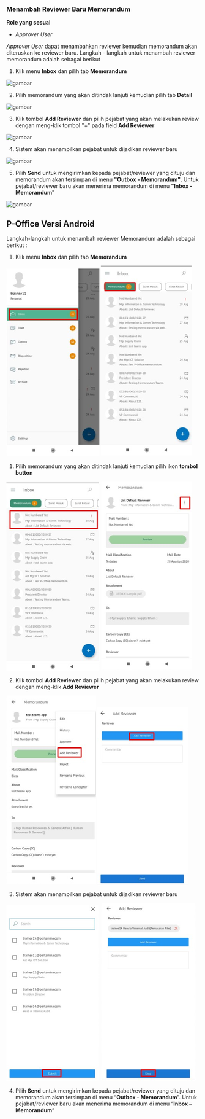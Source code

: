 ### Menambah Reviewer Baru Memorandum

**Role yang sesuai**

- *Approver User*

*Approver User* dapat menambahkan reviewer kemudian memorandum akan diteruskan ke reviewer baru. Langkah - langkah untuk menambah reviewer memorandum adalah sebagai berikut

1. Klik menu **Inbox** dan pilih tab **Memorandum**

![gambar](SC_Memorandum/MM47.png)

2. Pilih memorandum yang akan ditindak lanjuti kemudian pilih tab **Detail**

![gambar](SC_Memorandum/MM48.png)

3. Klik tombol **Add Reviewer** dan pilih pejabat yang akan melakukan review dengan meng-klik tombol "+" pada field **Add Reviewer**

![gambar](SC_Memorandum/MM49.png)

4. Sistem akan menampilkan pejabat untuk dijadikan reviewer baru

![gambar](SC_Memorandum/MM50.png)

5. Pilih **Send** untuk mengirimkan kepada pejabat/reviewer yang dituju dan memorandum akan tersimpan di menu **"Outbox - Memorandum"**. Untuk pejabat/reviewer baru akan menerima memorandum di menu **"Inbox - Memorandum"**

![gambar](SC_Memorandum/MM51.png)






















## **P-Office Versi Android**

Langkah-langkah untuk menambah reviewer Memorandum adalah sebagai berikut :

1. Klik menu **Inbox** dan pilih tab **Memorandum**

![gambar](Memorandum/MM_Android/Reviewermemo/A01.jpg) ![gambar](Memorandum/MM_Android/Reviewermemo/A02.jpg)

1. Pilih memorandum yang akan ditindak lanjuti kemudian pilih ikon **tombol button**

![gambar](Memorandum/MM_Android/Reviewermemo/A03.jpg) ![gambar](Memorandum/MM_Android/Reviewermemo/A04.jpg)


2. Klik tombol **Add Reviewer** dan pilih pejabat yang akan melakukan review dengan meng-klik **Add Reviewer**

![gambar](Memorandum/MM_Android/Reviewermemo/A05.jpg) ![gambar](Memorandum/MM_Android/Reviewermemo/A06.jpg)

3. Sistem akan menampilkan pejabat untuk dijadikan reviewer baru

![gambar](Memorandum/MM_Android/Reviewermemo/A07.jpg) ![gambar](Memorandum/MM_Android/Reviewermemo/A08.jpg)

4. Pilih **Send** untuk mengirimkan kepada pejabat/reviewer yang dituju dan memorandum akan tersimpan di menu “**Outbox - Memorandum**”. Untuk pejabat/reviewer baru akan menerima memorandum di menu “**Inbox – Memorandum**”